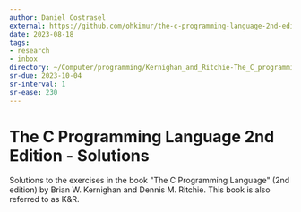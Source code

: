 ```yaml
---
author: Daniel Costrasel
external: https://github.com/ohkimur/the-c-programming-language-2nd-edition-solutions
date: 2023-08-18
tags:
- research
- inbox
directory: ~/Computer/programming/Kernighan_and_Ritchie-The_C_programming_language/Costrasel-The_C_Programming_Language_Solutions/
sr-due: 2023-10-04
sr-interval: 1
sr-ease: 230
---
```


# The C Programming Language 2nd Edition - Solutions

Solutions to the exercises in the book "The C Programming Language" (2nd edition) by Brian W. Kernighan and Dennis M. Ritchie. This book is also referred to as K&R.
